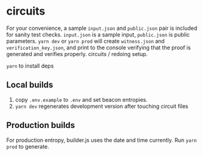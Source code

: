 # circuits

For your convenience, a sample `input.json` and `public.json` pair is included for sanity test checks. `input.json` is a sample input, `public.json` is public parameters. `yarn dev` or `yarn prod` will create `witness.json` and `verification_key.json`, and print to the console verifying that the proof is generated and verifies properly. circuits / redoing setup.

`yarn` to install deps

## Local builds

1. copy `.env.example` to `.env` and set beacon entropies.
2. `yarn dev` regenerates development version after touching circuit files

## Production builds

For production entropy, builder.js uses the date and time currently. Run `yarn prod` to generate.
